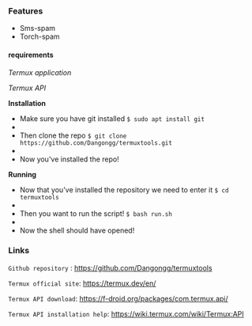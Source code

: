 ### Features

- Sms-spam
- Torch-spam

#### requirements
*Termux application*

*Termux API*




**Installation**

- Make sure you have git installed
`$ sudo apt install git`
-  
- Then clone the repo
`$ git clone https://github.com/Dangongg/termuxtools.git`
- 
- Now you've installed the repo!


**Running**
- Now that you've installed the repository we need to enter it
`$ cd termuxtools`
- 
- Then you want to run the script!
`$ bash run.sh`
- 
- Now the shell should have opened!

### Links



`Github repository` : <https://github.com/Dangongg/termuxtools>

`Termux official site`: <https://termux.dev/en/>

`Termux API download`: <https://f-droid.org/packages/com.termux.api/>

`Termux API installation help`: <https://wiki.termux.com/wiki/Termux:API>
